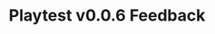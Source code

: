 ---
title: "Playtest v0.0.6 Feedback"
type: "redirect"
to: "https://docs.google.com/forms/d/e/1FAIpQLSeCo9ZnpQrHoMTuv-L-e1-EmEqUC4JoOwNm3UgbmRKZ2xMlbA/viewform?usp=header"
---